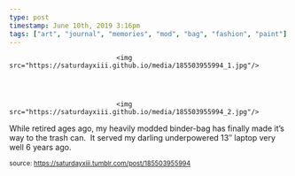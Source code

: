 ```yaml
---
type: post
timestamp: June 10th, 2019 3:16pm
tags: ["art", "journal", "memories", "mod", "bag", "fashion", "paint"]
---
```



                               <img src="https://saturdayxiii.github.io/media/185503955994_1.jpg"/>
                           

                                                                                                                           

                               <img src="https://saturdayxiii.github.io/media/185503955994_2.jpg"/>
                           

                                                                                                                      
While retired ages ago, my heavily modded binder-bag has finally made it’s way to the trash can.  It served my darling underpowered 13″ laptop very well 6 years ago.
 
                                    
                
                
                
                
                                
<small>source: https://saturdayxiii.tumblr.com/post/185503955994</small>
